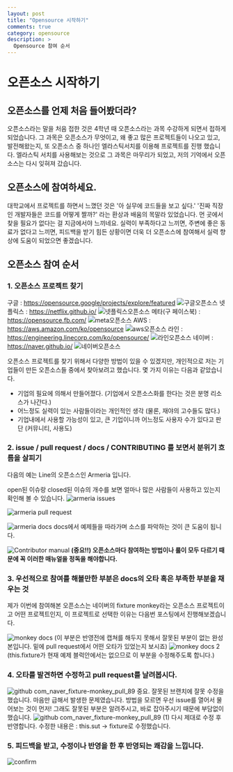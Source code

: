 ```yaml
---
layout: post
title: "Opensource 시작하기"
comments: true
category: opensource
description: >
  Opensource 참여 순서
---
```


# 오픈소스 시작하기

## 오픈소스를 언제 처음 들어봤더라?

오픈소스라는 말을 처음 접한 것은 4학년 때 오픈소스라는 과목 수강하게 되면서 접하게 되었습니다.
그 과목은 오픈소스가 무엇이고, 왜 좋고 많은 프로젝트들이 나오고 있고, 발전해왔는지, 또 오픈소스 중 하나인 엘라스틱서치를 이용해 프로젝트를 진행 했습니다.
엘라스틱 서치를 사용해보는 것으로 그 과목은 마무리가 되었고, 저의 기억에서 오픈소스는 다시 잊혀져 갔습니다.

## 오픈소스에 참여하세요.

대학교에서 프로젝트를 하면서 느꼈던 것은 '아 실무에 코드들을 보고 싶다.' '진짜 직장인 개발자들은 코드를 어떻게 짤까?' 라는 환상과 배움의 목말라 있었습니다.
먼 곳에서 찾을 필요가 없다는 걸 지금에서야 느끼네요. 실력이 부족하다고 느끼면, 주변에 좋은 동료가 없다고 느끼면, 피드백을 받기 힘든 상황이면 더욱 더 오픈소스에 참여해서 실력 향상에 도움이 되었으면 좋겠습니다. 

## 오픈소스 참여 순서

### 1. 오픈소스 프로젝트 찾기

   구글 : https://opensource.google/projects/explore/featured
   ![구글오픈소스](https://user-images.githubusercontent.com/22094017/142208537-2424b81c-b170-477a-98ac-57ce65816ed8.PNG)
   넷플릭스 : https://netflix.github.io/
   ![넷플릭스오픈소스](https://user-images.githubusercontent.com/22094017/142208599-fcec2333-ab03-4753-be0b-afcbf42d7377.PNG)
   메타(구 페이스북) : https://opensource.fb.com/
   ![meta오픈소스](https://user-images.githubusercontent.com/22094017/142208609-3e54ce09-8ab7-4022-9a93-a11152779559.PNG)
   AWS : https://aws.amazon.com/ko/opensource
   ![aws오픈소스](https://user-images.githubusercontent.com/22094017/142208616-3ce687d8-c2e0-4afc-ae95-63e1aeaded35.PNG)
   라인 : https://engineering.linecorp.com/ko/opensource/
   ![라인오픈소스](https://user-images.githubusercontent.com/22094017/142208604-6cfd8247-3a46-45fc-bcd2-4744df45f273.PNG)
   네이버 : https://naver.github.io/
   ![네이버오픈소스](https://user-images.githubusercontent.com/22094017/142208568-4bf5ff18-e95c-4205-a25e-c03b11ce82ee.PNG)

   오픈소스 프로젝트를 찾기 위해서 다양한 방법이 있을 수 있겠지만, 개인적으로 저는 기업들이 만든 오픈소스들 중에서 찾아보려고 했습니다.
   몇 가지 이유는 다음과 같았습니다.
   - 기업의 필요에 의해서 만들어졌다. (기업에서 오픈소스화를 한다는 것은 분명 리소스가 나간다.)
   - 어느정도 실력이 있는 사람들이라는 개인적인 생각 (물론, 재야의 고수들도 많다.) 
   - 기업내에서 사용할 가능성이 있고, 큰 기업이니까 어느정도 사용자 수가 있다고 판단 (커뮤니티, 사용도)
   
### 2. issue / pull request / docs / CONTRIBUTING 를 보면서 분위기 흐름을 살피기
다음의 예는 Line의 오픈소스인 Armeria 입니다.

open된 이슈랑 closed된 이슈의 개수를 보면 얼마나 많은 사람들이 사용하고 있는지 확인해 볼 수 있습니다.
![armeria issues](https://user-images.githubusercontent.com/22094017/142210355-19f23ab0-19eb-47b9-9c69-67d543e7669a.PNG)

![armeria pull request](https://user-images.githubusercontent.com/22094017/142210365-9e32d5ae-2bb9-4729-92b6-b579177b4dfe.PNG)

![armeria docs](https://user-images.githubusercontent.com/22094017/142210968-41e7a4ac-411c-4733-929b-bc2c0522240b.PNG)
docs에서 예제들을 따라가며 소스를 파악하는 것이 큰 도움이 됩니다.

![Contributor manual](https://user-images.githubusercontent.com/22094017/142210681-6c2795db-a323-4160-968c-ace71716772b.png)
<strong>(중요!!) 오픈소스마다 참여하는 방법이나 룰이 모두 다르기 때문에 꼭 이러한 매뉴얼을 정독을 해야합니다.</strong>

### 3. 우선적으로 참여를 해볼만한 부분은 docs의 오타 혹은 부족한 부분을 채우는 것
제가 이번에 참여해본 오픈소스는 네이버의 fixture monkey라는 오픈소스 프로젝트이고 어떤 프로젝트인지, 이 프로젝트로 선택한 이유는 다음번 포스팅에서 진행해보겠습니다.

   ![monkey docs](https://user-images.githubusercontent.com/22094017/142211440-0f2ec854-9d56-4cd5-9a57-5768c86f95d6.PNG)
   (이 부분은 반영전에 캡쳐를 해두지 못해서 잘못된 부분이 없는 완성본입니다. 밑에 pull request에서 어떤 오타가 있었는지 보시죠)
   ![monkey docs 2](https://user-images.githubusercontent.com/22094017/142211736-a7658567-0bc2-46f7-a68e-54b4d059e544.PNG)
   (this.fixture가 현재 예제 블럭안에서는 없으므로 이 부분을 수정해주도록 합니다.)
 
### 4. 오타를 발견하면 수정하고 pull request를 날려봅시다.
   ![github com_naver_fixture-monkey_pull_89](https://user-images.githubusercontent.com/22094017/142211998-2769dd84-dc66-4f73-a860-2314865bf00b.png)
   중요. 잘못된 브랜치에 잘못 수정을 했습니다.
   마음만 급해서 발생한 문제였습니다.
   방법을 모르면 우선 issue를 열어서 물어보는 것이 먼저!
   그래도 잘못된 부분은 알려주시고, 바로 잡아주시기 때문에 부담없이 했습니다.
   ![github com_naver_fixture-monkey_pull_89 (1)](https://user-images.githubusercontent.com/22094017/142212000-a5f719ba-bb4c-4f8c-a28f-6df4ac8454d0.png)
   다시 제대로 수정 후 반영합니다.
   수정한 내용은 : this.sut -> fixture로 수정했습니다.

### 5. 피드백을 받고, 수정이나 반영을 한 후 반영되는 쾌감을 느낍니다.
   ![confirm](https://user-images.githubusercontent.com/22094017/142212639-7dad2542-780e-4895-b69d-c63cdec00a17.PNG)